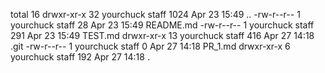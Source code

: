 total 16
drwxr-xr-x  32 yourchuck  staff  1024 Apr 23 15:49 ..
-rw-r--r--   1 yourchuck  staff    28 Apr 23 15:49 README.md
-rw-r--r--   1 yourchuck  staff   291 Apr 23 15:49 TEST.md
drwxr-xr-x  13 yourchuck  staff   416 Apr 27 14:18 .git
-rw-r--r--   1 yourchuck  staff     0 Apr 27 14:18 PR_1.md
drwxr-xr-x   6 yourchuck  staff   192 Apr 27 14:18 .
